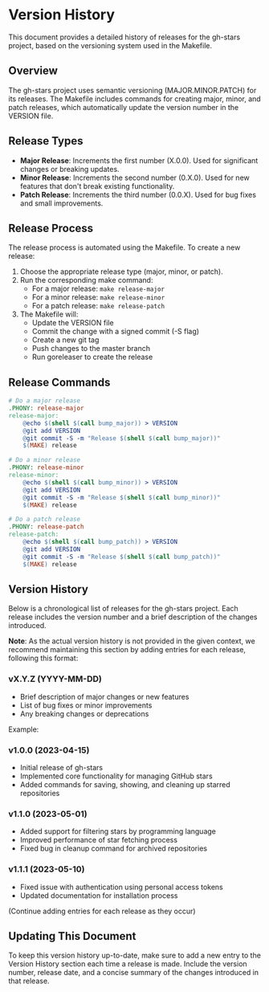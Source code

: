 # Version History

This document provides a detailed history of releases for the gh-stars project, based on the versioning system used in the Makefile.

## Overview

The gh-stars project uses semantic versioning (MAJOR.MINOR.PATCH) for its releases. The Makefile includes commands for creating major, minor, and patch releases, which automatically update the version number in the VERSION file.

## Release Types

- **Major Release**: Increments the first number (X.0.0). Used for significant changes or breaking updates.
- **Minor Release**: Increments the second number (0.X.0). Used for new features that don't break existing functionality.
- **Patch Release**: Increments the third number (0.0.X). Used for bug fixes and small improvements.

## Release Process

The release process is automated using the Makefile. To create a new release:

1. Choose the appropriate release type (major, minor, or patch).
2. Run the corresponding make command:
   - For a major release: `make release-major`
   - For a minor release: `make release-minor`
   - For a patch release: `make release-patch`
3. The Makefile will:
   - Update the VERSION file
   - Commit the change with a signed commit (-S flag)
   - Create a new git tag
   - Push changes to the master branch
   - Run goreleaser to create the release

## Release Commands

```makefile
# Do a major release
.PHONY: release-major
release-major:
	@echo $(shell $(call bump_major)) > VERSION
	@git add VERSION
	@git commit -S -m "Release $(shell $(call bump_major))"
	$(MAKE) release

# Do a minor release
.PHONY: release-minor
release-minor:
	@echo $(shell $(call bump_minor)) > VERSION
	@git add VERSION
	@git commit -S -m "Release $(shell $(call bump_minor))"
	$(MAKE) release

# Do a patch release
.PHONY: release-patch
release-patch:
	@echo $(shell $(call bump_patch)) > VERSION
	@git add VERSION
	@git commit -S -m "Release $(shell $(call bump_patch))"
	$(MAKE) release
```

## Version History

Below is a chronological list of releases for the gh-stars project. Each release includes the version number and a brief description of the changes introduced.

**Note**: As the actual version history is not provided in the given context, we recommend maintaining this section by adding entries for each release, following this format:

### vX.Y.Z (YYYY-MM-DD)

- Brief description of major changes or new features
- List of bug fixes or minor improvements
- Any breaking changes or deprecations

Example:

### v1.0.0 (2023-04-15)

- Initial release of gh-stars
- Implemented core functionality for managing GitHub stars
- Added commands for saving, showing, and cleaning up starred repositories

### v1.1.0 (2023-05-01)

- Added support for filtering stars by programming language
- Improved performance of star fetching process
- Fixed bug in cleanup command for archived repositories

### v1.1.1 (2023-05-10)

- Fixed issue with authentication using personal access tokens
- Updated documentation for installation process

(Continue adding entries for each release as they occur)

## Updating This Document

To keep this version history up-to-date, make sure to add a new entry to the Version History section each time a release is made. Include the version number, release date, and a concise summary of the changes introduced in that release.